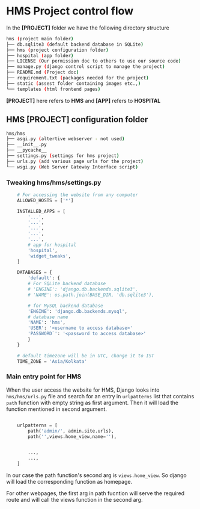 # HMS Project control flow


In the **[PROJECT]** folder we have the following directory structure

```bash
hms (project main folder)
├── db.sqlite3 (default backend database in SQLite)
├── hms (project configuration folder)
├── hospital (app folder)
├── LICENSE (Our permission doc to others to use our source code)
├── manage.py (django control script to manage the project)
├── README.md (Project doc)
├── requirement.txt (packages needed for the project)
├── static (assest folder containing images etc.,)
└── templates (html frontend pages)
```

**[PROJECT]** here refers to **HMS** and **[APP]** refers to **HOSPITAL**

## HMS [PROJECT] configuration folder

```bash
hms/hms
├── asgi.py (altertive webserver - not used)
├── __init__.py
├── __pycache__
├── settings.py (settings for hms project)
├── urls.py (add various page urls for the project)
└── wsgi.py (Web Server Gateway Interface script)
```

### Tweaking hms/hms/settings.py

```python
	# For accessing the website from any computer
	ALLOWED_HOSTS = ['*']

	INSTALLED_APPS = [
	    '...',
	    '...',
	    '...',
	    '...',
	    '...',
	    # app for hospital
	    'hospital',
	    'widget_tweaks',
	]

	DATABASES = {
	    'default': {
		# For SQLite backend database
		# 'ENGINE': 'django.db.backends.sqlite3',
		# 'NAME': os.path.join(BASE_DIR, 'db.sqlite3'),

		# for MySQL backend database
		'ENGINE': 'django.db.backends.mysql',
		# database name
		'NAME': 'hms',
		'USER': '<username to access database>'
		'PASSWORD`': '<password to access database>'
	    }
	}

	# default timezone will be in UTC, change it to IST
	TIME_ZONE = 'Asia/Kolkata'

```

### Main entry point for HMS

When the user access the website for HMS, Django looks into ```hms/hms/urls.py``` file and search for an entry in ```urlpatterns``` list that contains ```path``` function with empty string as first argument. Then it will load the function mentioned in second argument.

```python

	urlpatterns = [
	    path('admin/', admin.site.urls),
	    path('',views.home_view,name=''),


	    ...,
	    ...,
	]

```

In our case the path function's second arg is ```views.home_view```. So django will load the corresponding function as homepage.

For other webpages, the first arg in path fucntion will serve the required route and will call the views function in the second arg.
